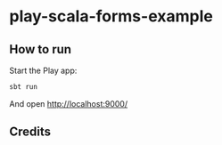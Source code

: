 # play-scala-forms-example


## How to run

Start the Play app:

```bash
sbt run
```

And open [http://localhost:9000/](http://localhost:9000/)

## Credits


